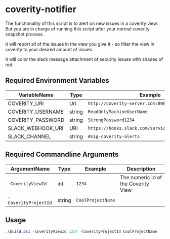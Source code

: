 # coverity-notifier

The functionality of this script is to alert on new issues in a coverity view.
But you are in charge of running this script after your normal coverity snapshot process.

It will report all of the issues in the view you give it - so filter the view in coverity to your desired amount of issues.

It will color the slack message attachment of security issues with shades of red.

## Required Environment Variables

|VariableName|Type|Example|
|---|---|---|
|COVERITY_URI|Uri|`http://coverity-server.com:8080/`|
|COVERITY_USERNAME|string|`ReadOnlyMachineUserName`|
|COVERITY_PASSWORD|string|`StrongPassword1234`|
|SLACK_WEBHOOK_URI|URI|`https://hooks.slack.com/services/XXXX/YYYY/zzzzz`|
|SLACK_CHANNEL|string|`#sig-coverity-alerts`|

## Required Commandline Arguments

|ArgumentName|Type|Example|Description|
|---|---|---|---|
|`-CoverityViewId`|int|`1234`|The numeric id of the Coverity View|
|`-CoverityProjectId`|string|`CoolProjectName`|

## Usage

```powershell
.\build.ps1 -CoverityViewId 1234 -CoverityProjectId CoolProjectName
```
